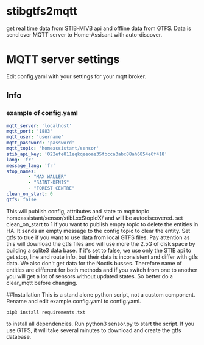 # stibgtfs2mqtt
get real time data from STIB-MIVB api and offline data from GTFS.
Data is send over MQTT server to Home-Assisant with auto-discover.

# MQTT server settings
Edit config.yaml with your settings for your mqtt broker.

## Info

### example of config.yaml
```yaml
mqtt_server: 'localhost'
mqtt_port: '1883'
mqtt_user: 'username'
mqtt_password: 'password'
mqtt_topic: 'homeassistant/sensor'
stib_api_key: '022efe811eqkqeeoae35fbcca3abc88ah6854e6f418'
lang: 'fr'
message_lang: 'fr'
stop_names:
        - "MAX WALLER"
        - "SAINT-DENIS"
        - "FOREST CENTRE"
clean_on_start: 0
gtfs: false
```
This will publish config, attributes and state to mqtt topic homeassistant/sensor/stibLxxStopIdX/ and will be autodiscovered.
set clean_on_start to 1 if you want to publish empty topic to delete the entities in HA. It sends an empty message to the config topic to clear the entity.
Set gtfs to true if you want to use data from local GTFS files. Pay attention as this will download the gtfs files and will use more the 2.5G of disk space by building a sqlite3 data base.
If it's set to false, we use only the STIB api to get stop, line and route info, but their data is inconsistent and differ with gtfs data. We also don't get data for the Noctis busses.
Therefore name of entities are different for both methods and if you switch from one to another you will get a lot of sensors without updated states. So better do a clear_mqtt before changing. 

##Installation
This is a stand alone python script, not a custom component.
Rename and edit example.config.yaml to config.yaml.
```
pip3 install requirements.txt
```
to install all dependencies.
Run python3 sensor.py to start the script. If you use GTFS, it will take several minutes to download and create the gtfs database.
